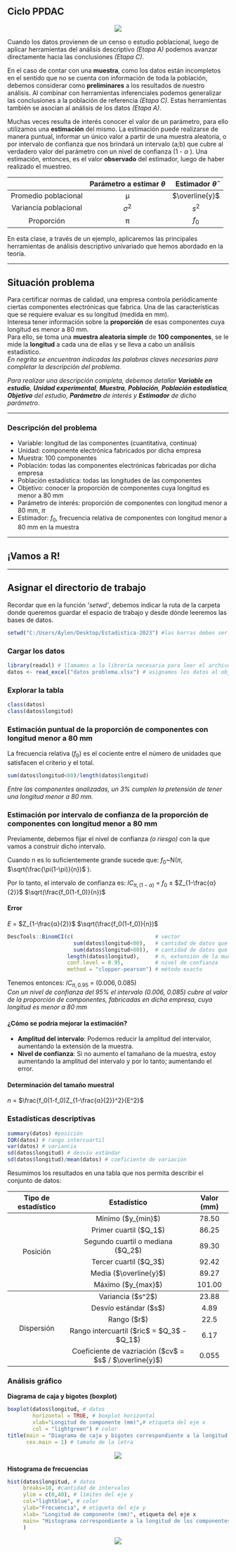 ## Ciclo PPDAC

<p align = "center">
<img src="https://github.com/ImoPupato/Estadistica-Concurso2023/blob/main/Ciclo%20ppdac.PNG">
</p>

Cuando los datos provienen de un censo o estudio poblacional, luego de aplicar herramientas del análisis descriptivo _(Etapa A)_ podemos avanzar directamente hacia las conclusiones _(Etapa C)_.  

En el caso de contar con una **muestra**, como los datos están incompletos en el sentido que no se cuenta con información de toda la población, debemos considerar como **preliminares** a los resultados de nuestro análisis. Al combinar con herramientas inferenciales podemos generalizar las conclusiones a la población de referencia _(Etapa C)_. Estas herramientas también se asocian al análisis de los datos _(Etapa A)_.  

Muchas veces resulta de interés conocer el valor de un parámetro, para ello utilizamos una **estimación** del mismo. La estimación puede realizarse de manera puntual, informar un único valor a partir de una muestra aleatoria, o por intervalo de confianza que nos brindará un intervalo (a;b) que cubre al verdadero valor del parámetro con un nivel de confianza (1 - $\alpha$ ). Una estimación, entonces, es el valor **observado** del estimador, luego de haber realizado el muestreo. 

<div align="center">
  
| | Parámetro a estimar $\theta$  | Estimador $\hat{\theta}$ |
|:---------------------------------:|:---------------------------------:|:---------------------------------:|
|Promedio poblacional| μ | $\overline{y}$ |
|Variancia poblacional| $σ^2$ | $s^2$ |
|Proporción| π | $f_0$ |

</div>  

  
En esta clase, a través de un ejemplo, aplicaremos las principales herramientas de análisis descriptivo univariado que hemos abordado en la teoría.

---
## Situación problema
Para certificar normas de calidad, una empresa controla periódicamente ciertas componentes electrónicas que fabrica. Una de las características que se requiere evaluar es su longitud (medida en mm).  
Interesa tener información sobre la **proporción** de esas componentes cuya longitud es menor a 80 mm.  
Para ello, se toma una **muestra aleatoria simple** de **100 componentes**, se le mide la **longitud** a cada una de ellas y se lleva a cabo un análisis estadístico.  
_En negrita se encuentran indicadas las palabras claves necesarias para completar la descripción del problema._ 
   
_Para realizar una descripción completa, debemos detallar **Variable en estudio**, **Unidad experimental**, **Muestra**, **Población**, **Población estadística**, **Objetivo** del estudio, **Parámetro** de interés y **Estimador** de dicho parámetro_.

---
### Descripción del problema
- Variable:  longitud de las componentes (cuantitativa, continua)  
- Unidad: componente electrónica fabricados por dicha empresa  
- Muestra: 100 componentes  
- Población: todas las componentes electrónicas fabricadas por dicha empresa  
- Población estadística: todas las longitudes de las componentes  
- Objetivo: conocer la proporción de componentes cuya longitud es menor a 80 mm  
- Parámetro de interés: proporción de componentes con longitud menor a 80 mm, $\pi$  
- Estimador: $f_0$, frecuencia relativa de componentes con longitud menor a 80 mm en la muestra
  
---
## ¡Vamos a R!
---
## Asignar el directorio de trabajo  
Recordar que en la función _'setwd'_, debemos indicar la ruta de la carpeta donde queremos guardar el espacio de trabajo y desde dónde leeremos las bases de datos.
```R
setwd("C:/Users/Aylen/Desktop/Estadistica-2023") #las barras deben ser las indicadas
```
### Cargar los datos
```R
library(readxl) # llamamos a la librería necesaria para leer el archivo de extensión .xlsx
datos <- read_excel("datos problema.xlsx") # asignamos los datos al objeto "datos"
```
### Explorar la tabla
```R
class(datos)
class(datos$longitud)
```
### Estimación puntual de la proporción de componentes con longitud menor a 80 mm
La frecuencia relativa ($f_0$) es el cociente entre el número de unidades que satisfacen el criterio y el total.  
```R
sum(datos$longitud<80)/length(datos$longitud)
```
_Entre las componentes analizadas, un 3% cumplen la pretensión de tener una longitud menor a 80 mm._  

### Estimación por intervalo de confianza de la proporción de componentes con longitud menor a 80 mm
Previamente, debemos fijar el nivel de confianza _(o riesgo)_ con la que vamos a construir dicho intervalo.  
  
Cuando n es lo suficientemente grande sucede que: $f_0$~N($\pi$, $\sqrt(\frac{\pi(1-\pi)}{n})$ ).  
  
Por lo tanto, el intervalo de confianza es: $IC_{\pi,(1-\alpha)}$ = $f_0$ $\pm$ $Z_{1-\frac{α}{2}}$ $\sqrt(\frac{f_0(1-f_0)}{n})$ 

#### Error
$E$ = $Z_{1-\frac{α}{2}}$ $\sqrt(\frac{f_0(1-f_0)}{n})$  

```R
DescTools::BinomCI(c(                          # vector
                     sum(datos$longitud<80),   # cantidad de datos que cumplen con el requisito
                     sum(datos$longitud>80)),  # cantidad de datos que no cumplen con el requisito
                   length(datos$longitud),     # n, extensión de la muestra
                   conf.level = 0.95,          # nivel de confianza
                   method = "clopper-pearson") # método exacto
```
Tenemos entonces: $IC_{\pi,0.95}$ = $(0.006,0.085)$  
_Con un nivel de confianza del 95% el intervalo (0.006, 0.085) cubre al valor de la proporción de componentes, fabricadas en dicha empresa, cuya longitud es menor a 80 mm_

#### ¿Cómo se podría mejorar la estimación?
- **Amplitud del intervalo**: Podemos reducir la amplitud del intervalor, aumentando la extensión de la muestra.
- **Nivel de confianza**: Si no aumento el tamañano de la muestra, estoy aumentando la amplitud del intervalo y por lo tanto; aumentando el error.

#### Determinación del tamaño muestral
$n$ = $\frac{f_0(1-f_0)Z_{1-\frac{α}{2}}^2}{E^2}$  

### Estadísticas descriptivas
```R
summary(datos) #posición
IQR(datos) # rango intercuartil
var(datos) # variancia
sd(datos$longitud) # desvío estándar
sd(datos$longitud)/mean(datos) # coeficiente de variación
```
Resumimos los resultados en una tabla que nos permita describir el conjunto de datos:
<table>
    <thead>
        <tr>
            <th> Tipo de estadístico </th>
            <th> Estadístico </th>
            <th> Valor (mm) </th>
        </tr>
    </thead>
    <tbody>
        <tr>
            <td rowspan=7 align="center"> Posición </td>
            <td rowspan=1 align="center"> Mínimo ($y_{min}$)</td>
            <td align="center"> 78.50 </td>
        <tr>
            <td rowspan=1 align="center"> Primer cuartil ($Q_1$) </td>
            <td align="center"> 86.25 </td>
        <tr>
            <td rowspan=1 align="center"> Segundo cuartil o mediana ($Q_2$) </td>
            <td align="center"> 89.30 </td>
        <tr>
            <td rowspan=1 align="center"> Tercer cuartil ($Q_3$) </td>
            <td align="center"> 92.42 </td>
        <tr>
            <td rowspan=1 align="center"> Media ($\overline{y}$) </td>
            <td align="center"> 89.27 </td>
        <tr>
            <td rowspan=1 align="center"> Máximo ($y_{max}$) </td>
            <td align="center"> 101.00 </td>
       </tbody>
       <tbody>
        <tr>   
            <td rowspan=7 align="center"> Dispersión </td>
            <td rowspan=1 align="center"> Variancia ($s^2$)</td>
            <td align="center"> 23.88 </td>
        <tr>
            <td rowspan=1 align="center"> Desvío estándar ($s$) </td>
            <td align="center"> 4.89 </td>
        <tr>
            <td rowspan=1 align="center"> Rango ($r$) </td>
            <td align="center"> 22.5 </td>
        <tr>
            <td rowspan=1 align="center"> Rango intercuartil ($ric$ = $Q_3$ - $Q_1$) </td>
            <td align="center"> 6.17 </td>
        <tr>
            <td rowspan=1 align="center"> Coeficiente de vazriación ($cv$ = $s$ / $\overline{y}$) </td>
            <td align="center"> 0.055 </td>
    </tbody>
</table>

### Análisis gráfico
**Diagrama de caja y bigotes (boxplot)**
```R
boxplot(datos$longitud, # datos
        horizontal = TRUE, # boxplot horizontal
        xlab="Longitud de componente (mm)",# etiqueta del eje x
        col = "lightgreen") # color
title(main = "Diagrama de caja y bigotes correspondiente a la longitud de los componentes", # título
      cex.main = 1) # tamaño de la letra
```
<div>
<p style = 'text-align:center;'>
<img src="https://github.com/ImoPupato/Estadistica-Concurso2023/blob/main/Boxplot.png">
</p>
</div>
    
**Histograma de frecuencias**
```R
hist(datos$longitud, # datos
     breaks=10, #cantidad de intervalos
     ylim = c(0,40), # límites del eje y
     col="lightblue", # color
     ylab="Frecuencia", # etiqueta del eje y
     xlab= "Longitud de componente (mm)", etiqueta del eje x
     main= "Histograma correspondiente a la longitud de los componentes" # título
     )
```
<div>
<p style = 'text-align:center;'>
<img src="https://github.com/ImoPupato/Estadistica-Concurso2023/blob/main/Histograma.png">
</p>
</div>
